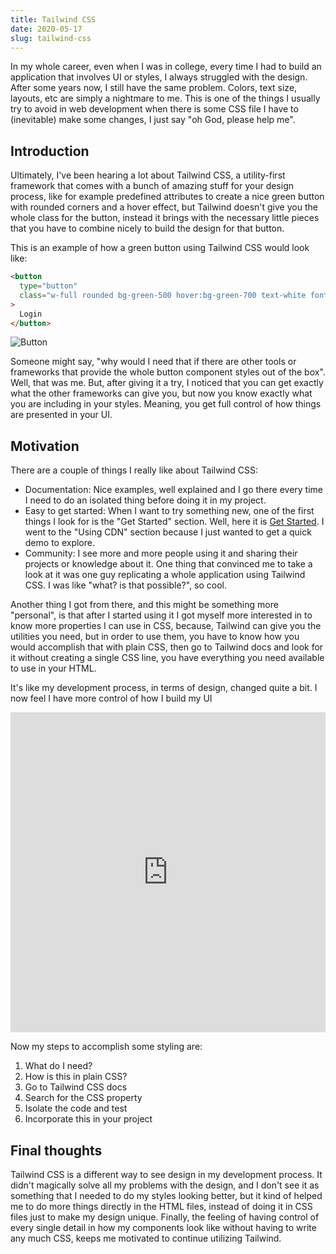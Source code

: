 ```yaml
---
title: Tailwind CSS
date: 2020-05-17
slug: tailwind-css
---
```


In my whole career, even when I was in college, every time I had to build an application that involves UI or styles, I always struggled with the design. After some years now, I still have the same problem. Colors, text size, layouts, etc are simply a nightmare to me. This is one of the things I usually try to avoid in web development when there is some CSS file I have to (inevitable) make some changes, I just say "oh God, please help me".

## Introduction

Ultimately, I've been hearing a lot about Tailwind CSS, a utility-first framework that comes with a bunch of amazing stuff for your design process, like for example predefined attributes to create a nice green button with rounded corners and a hover effect, but Tailwind doesn't give you the whole class for the button, instead it brings with the necessary little pieces that you have to combine nicely to build the design for that button.

This is an example of how a green button using Tailwind CSS would look like:

```html
<button
  type="button"
  class="w-full rounded bg-green-500 hover:bg-green-700 text-white font-bold py-2 px-4 border-solid border-2 border-green-600"
>
  Login
</button>
```

![Button](https://res.cloudinary.com/dawontqn5/image/upload/v1589763414/ckinan.com/tailwind-green-button_x9esqq.png)

Someone might say, "why would I need that if there are other tools or frameworks that provide the whole button component styles out of the box". Well, that was me. But, after giving it a try, I noticed that you can get exactly what the other frameworks can give you, but now you know exactly what you are including in your styles. Meaning, you get full control of how things are presented in your UI.

## Motivation

There are a couple of things I really like about Tailwind CSS:

- Documentation: Nice examples, well explained and I go there every time I need to do an isolated thing before doing it in my project.
- Easy to get started: When I want to try something new, one of the first things I look for is the "Get Started" section. Well, here it is [Get Started](https://tailwindcss.com/docs/installation/). I went to the "Using CDN" section because I just wanted to get a quick demo to explore.
- Community: I see more and more people using it and sharing their projects or knowledge about it. One thing that convinced me to take a look at it was one guy replicating a whole application using Tailwind CSS. I was like "what? is that possible?", so cool.

Another thing I got from there, and this might be something more "personal", is that after I started using it I got myself more interested in to know more properties I can use in CSS, because, Tailwind can give you the utilities you need, but in order to use them, you have to know how you would accomplish that with plain CSS, then go to Tailwind docs and look for it without creating a single CSS line, you have everything you need available to use in your HTML.

It's like my development process, in terms of design, changed quite a bit. I now feel I have more control of how I build my UI

<iframe height="512" style="width: 100%;" scrolling="no" title="Tailwind login form" src="https://codepen.io/ckinan/embed/JjYePyW?height=512&theme-id=dark&default-tab=result" frameborder="no" allowtransparency="true" allowfullscreen="true">
  See the Pen <a href='https://codepen.io/ckinan/pen/JjYePyW'>Tailwind login form</a> by Cesar
  (<a href='https://codepen.io/ckinan'>@ckinan</a>) on <a href='https://codepen.io'>CodePen</a>.
</iframe>

Now my steps to accomplish some styling are:

1. What do I need?
2. How is this in plain CSS?
3. Go to Tailwind CSS docs
4. Search for the CSS property
5. Isolate the code and test
6. Incorporate this in your project

## Final thoughts

Tailwind CSS is a different way to see design in my development process. It didn't magically solve all my problems with the design, and I don't see it as something that I needed to do my styles looking better, but it kind of helped me to do more things directly in the HTML files, instead of doing it in CSS files just to make my design unique. Finally, the feeling of having control of every single detail in how my components look like without having to write any much CSS, keeps me motivated to continue utilizing Tailwind.
